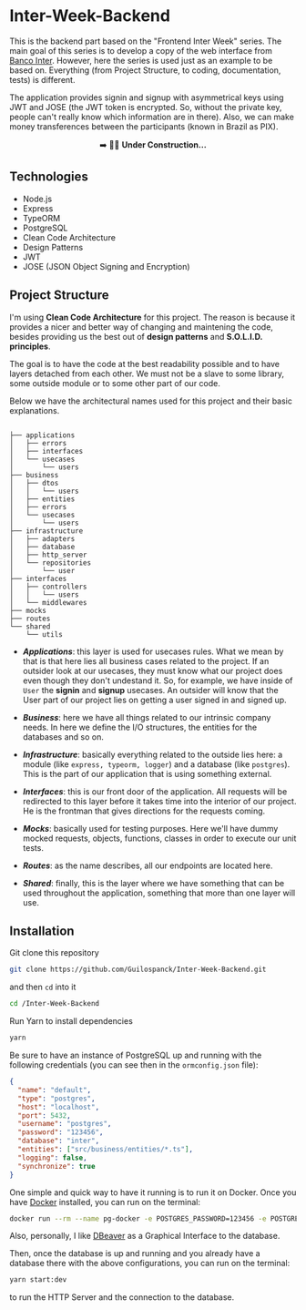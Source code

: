 # Inter-Week-Backend
This is the backend part based on the "Frontend Inter Week" series. The main goal of this series is to develop a copy of the web interface from [Banco Inter](https://www.bancointer.com.br/). However, here the series is used just as an example to be based on. Everything (from Project Structure, to coding, documentation, tests) is different.

The application provides signin and signup with asymmetrical keys using JWT and JOSE (the JWT token is encrypted. So, without the private key, people can't really know which information are in there). Also, we can make money transferences between the participants (known in Brazil as PIX).

<p align="center">
➡️ 👷🚧 <b>Under Construction...</b>
 </p>

## Technologies
- Node.js
- Express
- TypeORM
- PostgreSQL
- Clean Code Architecture
- Design Patterns
- JWT
- JOSE (JSON Object Signing and Encryption)

## Project Structure
I'm using <b>Clean Code Architecture</b> for this project. The reason is because it provides a nicer and better way of changing and maintening the code, besides providing us the best out of <b>design patterns</b> and <b>S.O.L.I.D. principles</b>.

The goal is to have the code at the best readability possible and to have layers detached from each other. We must not be a slave to some library, some outside module or to some other part of our code.

Below we have the architectural names used for this project and their basic explanations.

```

├── applications
│   ├── errors
│   ├── interfaces
│   └── usecases
│       └── users
├── business
│   ├── dtos
│   │   └── users
│   ├── entities
│   ├── errors
│   └── usecases
│       └── users
├── infrastructure
│   ├── adapters
│   ├── database
│   ├── http_server
│   └── repositories
│       └── user
├── interfaces
│   ├── controllers
│   │   └── users
│   └── middlewares
├── mocks
├── routes
└── shared
    └── utils
```

- ***Applications***: this layer is used for usecases rules. What we mean by that is that here lies all business cases related to the project. If an outsider look at our usecases, they must know what our project does even though they don't undestand it. So, for example, we have inside of <code>User</code> the <b>signin</b> and <b>signup</b> usecases. An outsider will know that the User part of our project lies on getting a user signed in and signed up.

- ***Business***: here we have all things related to our intrinsic company needs. In here we define the I/O structures, the entities for the databases and so on.

- ***Infrastructure***: basically everything related to the outside lies here: a module (like `express, typeorm, logger`) and a database (like `postgres`). This is the part of our application that is using something external.

- ***Interfaces***: this is our front door of the application. All requests will be redirected to this layer before it takes time into the interior of our project. He is the frontman that gives directions for the requests coming.

- ***Mocks***: basically used for testing purposes. Here we'll have dummy mocked requests, objects, functions, classes in order to execute our unit tests.

- ***Routes***: as the name describes, all our endpoints are located here.

- ***Shared***: finally, this is the layer where we have something that can be used throughout the application, something that more than one layer will use.

## Installation
Git clone this repository
```bash
git clone https://github.com/Guilospanck/Inter-Week-Backend.git
```
and then <code>cd</code> into it
```bash
cd /Inter-Week-Backend
```
Run Yarn to install dependencies
```bash
yarn
```
Be sure to have an instance of PostgreSQL up and running with the following credentials (you can see then in the `ormconfig.json` file):
```json
{
  "name": "default",
  "type": "postgres",
  "host": "localhost",
  "port": 5432,
  "username": "postgres",
  "password": "123456",
  "database": "inter",
  "entities": ["src/business/entities/*.ts"],
  "logging": false,
  "synchronize": true
}
```
One simple and quick way to have it running is to run it on Docker.
Once you have [Docker](https://www.digitalocean.com/community/tutorials/how-to-install-and-use-docker-on-ubuntu-20-04) installed, you can run on the terminal:
```bash
docker run --rm --name pg-docker -e POSTGRES_PASSWORD=123456 -e POSTGRES_DB=default -d -p 5432:5432 -v $HOME/docker/volumes/postgres:/var/lib/postgresql/data postgres
```
Also, personally, I like [DBeaver](https://dbeaver.io/) as a Graphical Interface to the database.

Then, once the database is up and running and you already have a database there with the above configurations, you can run on the terminal:
```bash
yarn start:dev
```
to run the HTTP Server and the connection to the database.

